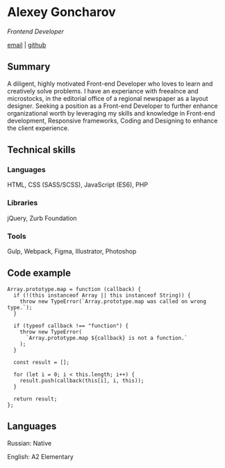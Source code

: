 # Alexey Goncharov
*Frontend Developer*

[email](mailto:alex.g.goncharov@gmail.com) | [github](https://github.com/smb1t)

## Summary

A diligent, highly motivated Front-end Developer who loves to learn and creatively solve problems. I have an experiance with freealnce and microstocks, in the editorial office of a regional newspaper as a layout designer. Seeking a position as a Front-end Developer to further enhance organizational worth by leveraging my skills and knowledge in Front-end development, Responsive frameworks, Coding and Designing to enhance the client experience.

##  Technical skills

### Languages
HTML, CSS (SASS/SCSS), JavaScript (ES6), PHP

### Libraries
jQuery, Zurb Foundation

### Tools
Gulp, Webpack, Figma, Illustrator, Photoshop

## Code example

```
Array.prototype.map = function (callback) {
  if (!(this instanceof Array || this instanceof String)) {
    throw new TypeError(`Array.prototype.map was called on wrong type.`);
  }

  if (typeof callback !== "function") {
    throw new TypeError(
      `Array.prototype.map ${callback} is not a function.`
    );
  }

  const result = [];

  for (let i = 0; i < this.length; i++) {
    result.push(callback(this[i], i, this));
  }

  return result;
};
```

## Languages

Russian: Native

English: A2 Elementary
